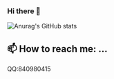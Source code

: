 ### Hi there 👋

![Anurag's GitHub stats](https://github-readme-stats.vercel.app/api?username=WTFHCN&show_icons=true&theme=dark)


<!--
**WTFHCN/WTFHCN** is a ✨ _special_ ✨ repository because its `README.md` (this file) appears on your GitHub profile.

Here are some ideas to get you started:

- 🔭 I’m currently working on ...
- 🌱 I’m currently learning ...
- 👯 I’m looking to collaborate on ...
- 🤔 I’m looking for help with ...
- 💬 Ask me about ...
- 📫 How to reach me: ...
- 😄 Pronouns: ...
- ⚡ Fun fact: ...
-->
## 📫 How to reach me: ...
  QQ:840980415
